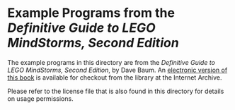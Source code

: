 Example Programs from the _Definitive Guide to LEGO MindStorms, Second Edition_
===============================================================================

The example programs in this directory are from the _Definitive Guide to LEGO MindStorms, Second Edition_,
by Dave Baum.  An [electronic version of this book](https://archive.org/details/definitiveguidet0000baum)
is available for checkout from the library at the Internet Archive.

Please refer to the license file that is also found in this directory for details on usage permissions.
